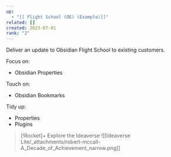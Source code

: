 ```yaml
---
up:
  - "[[ Flight School (OE) (Example)]]"
related: []
created: 2023-07-01
rank: "2"
---
```


Deliver an update to Obsidian Flight School to existing customers.

Focus on:

- Obsidian Properties

Touch on:

- Obsidian Bookmarks

Tidy up:

- Properties
- Plugins




> [!Rocket]+ Explore the Ideaverse
> ![[Ideaverse Lite/_attachments/robert-mccall-A_Decade_of_Achievement_narrow.png]]
